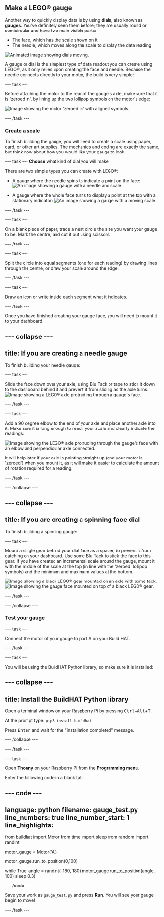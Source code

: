 ## Make a LEGO® gauge

Another way to quickly display data is by using **dials**, also known as **gauges**. You've definitely seen them before; they are usually round or semicircular and have two main visible parts:

+ The face, which has the scale shown on it
+ The needle, which moves along the scale to display the data reading

![Animated image showing dials moving.](https://media.giphy.com/media/uozBSFuz99USA/giphy.gif)

A gauge or dial is the simplest type of data readout you can create using LEGO®, as it only relies upon creating the face and needle. Because the needle connects directly to your motor, the build is very simple:

--- task ---

Before attaching the motor to the rear of the gauge's axle, make sure that it is 'zeroed in', by lining up the two lollipop symbols on the motor's edge:

![Image showing the motor 'zeroed in' with aligned symbols.](images/aligned_symbols.jpg)

--- /task ---

### Create a scale

To finish building the gauge, you will need to create a scale using paper, card, or other art supplies. The mechanics and coding are exactly the same, but think now about how you would like your gauge to look. 

 --- task ---
 **Choose** what kind of dial you will make. 
 
 There are two simple types you can create with LEGO®:

+ A gauge where the needle spins to indicate a point on the face:
![An image showing a gauge with a needle and scale.](images/dial2.gif)

+ A gauge where the whole face turns to display a point at the top with a stationary indicator:
![An image showing a gauge with a moving scale.](images/dial1.gif) 

--- /task ---

--- task ---

On a blank piece of paper, trace a neat circle the size you want your gauge to be. Mark the centre, and cut it out using scissors.

--- /task --- 

--- task ---

Split the circle into equal segments (one for each reading) by drawing lines through the centre, or draw your scale around the edge.

--- /task ---

--- task ---

Draw an icon or write inside each segment what it indicates.

--- /task ---

Once you have finished creating your gauge face, you will need to mount it to your dashboard. 

--- collapse ---
---
title: If you are creating a needle gauge
---

To finish building your needle gauge:

--- task ---

Slide the face down over your axle, using Blu Tack or tape to stick it down to the dashboard behind it and prevent it from sliding as the axle turns.
![Image showing a LEGO® axle protruding through a gauge's face.](images/needle-gauge1.jpg)

--- /task ---

--- task ---

Add a 90 degree elbow to the end of your axle and place another axle into it. Make sure it is long enough to reach your scale and clearly indicate the readings.

![Image showing the LEGO® axle protruding through the gauge's face with an elbow and perpendicular axle connected.](images/needle-gauge2.jpg)

It will help later if your axle is pointing straight up (and your motor is 'zeroed') when you mount it, as it will make it easier to calculate the amount of rotation required for a reading.

--- /task ---

--- /collapse ---

--- collapse ---
---
title: If you are creating a spinning face dial
---

To finish building a spinning gauge:

--- task ---

Mount a single gear behind your dial face as a spacer, to prevent it from catching on your dashboard. Use some Blu Tack to stick the face to this gear. If you have created an incremental scale around the gauge, mount it with the middle of the scale at the top (in line with the 'zeroed' lollipop symbols) and the minimum and maximum values at the bottom.

![Image showing a black LEGO® gear mounted on an axle with some tack.](/en/images/dial-gauge1.jpg)
![Image showing the gauge face mounted on top of a black LEGO® gear.](/en/images/dial-gauge2.jpg)

--- /task ---

--- /collapse ---

### Test your gauge

--- task ---

Connect the motor of your gauge to port A on your Build HAT.

--- /task ---

--- task ---

You will be using the BuildHAT Python library, so make sure it is installed:

--- collapse ---
---
title: Install the BuildHAT Python library
---

Open a terminal window on your Raspberry Pi by pressing <kbd>Ctrl</kbd>+<kbd>Alt</kbd>+<kbd>T</kbd>.

At the prompt type: `pip3 install buildhat`

Press <kbd>Enter</kbd> and wait for the "installation completed" message.

--- /collapse ---

--- /task ---

--- task ---

Open **Thonny** on your Raspberry Pi from the **Programming menu**. 

Enter the following code in a blank tab:

--- code ---
---
language: python
filename: gauge_test.py
line_numbers: true
line_number_start: 1
line_highlights: 
---
from buildhat import Motor
from time import sleep
from random import randint

motor_gauge = Motor('A')

motor_gauge.run_to_position(0,100)

while True:
    angle = randint(-180, 180)
    motor_gauge.run_to_position(angle, 100)
    sleep(0.3)

--- /code ---

Save your work as `gauge_test.py` and press **Run**. You will see your gauge begin to move!

--- /task ---

